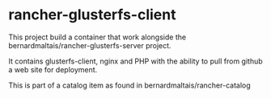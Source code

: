 # rancher-glusterfs-client
This project build a container that work alongside the bernardmaltais/rancher-glusterfs-server project.

It contains glusterfs-client, nginx and PHP with the ability to pull from github a web site for deployment.

This is part of a catalog item as found in bernardmaltais/rancher-catalog
